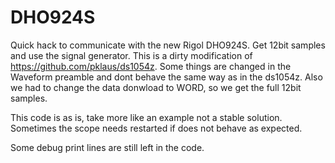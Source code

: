# DHO924S
Quick hack to communicate with the new Rigol DHO924S. Get 12bit samples and use the signal generator. 
This is a dirty modification of https://github.com/pklaus/ds1054z.
Some things are changed in the Waveform preamble and dont behave the same way as in the ds1054z.
Also we had to change the data donwload to WORD, so we get the full 12bit samples.

This code is as is, take more like an example not a stable solution.
Sometimes the scope needs restarted if does not behave as expected.

Some debug print lines are still left in the code.
